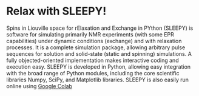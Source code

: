 # Relax with SLEEPY!

Spins in Liouville space for rElaxation and Exchange in PYthon (SLEEPY) is software for simulating primarily NMR experiments (with some EPR capabilities) under dynamic conditions (exchange) and with relaxation processes. It is a complete simulation package, allowing arbitrary pulse sequences for solution and solid-state (static and spinning) simulations. A fully objected-oriented implementation makes interactive coding and execution easy.  SLEEPY is developed in Python, allowing easy integration with the broad range of Python modules, including the core scientific libraries Numpy, SciPy, and Matplotlib libraries. SLEEPY is also easily run online using [Google Colab](https://githubtocolab.com/alsinmr/SLEEPY_tutorial/blob/main/ColabTemplate.ipynb)


```{tableofcontents}
```